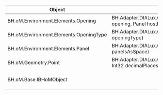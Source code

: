 | Object | Create | Read | Update |
|-|-|-|-|
| BH.oM.Environment.Elements.Opening | BH.Adapter.DIALux.Convert.ToDIALux(Opening opening, Panel hostPanel) |  |  |
| BH.oM.Environment.Elements.OpeningType | BH.Adapter.DIALux.Convert.ToDIALux(OpeningType openingType) |  |  |
| BH.oM.Environment.Elements.Panel | BH.Adapter.DIALux.Convert.ToDIALux(List<Panel> panelsAsSpace) |  |  |
| BH.oM.Geometry.Point | BH.Adapter.DIALux.Convert.ToDIALux(Point point, Int32 decimalPlaces) |  |  |
| BH.oM.Base.IBHoMObject |  | BH.Adapter.DIALux.DIALuxAdapter.Read(Type type, IList indices, ActionConfig actionConfig)<br>BH.Adapter.DIALux.DIALuxAdapter.ReadFullDIALux() |  |

